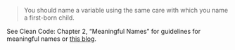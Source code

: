 > You should name a variable using the same care with which you name a first-born child.

See Clean Code: Chapter 2, “Meaningful Names” for guidelines for meaningful names or [this blog](http://www.itiseezee.com/?p=83).

